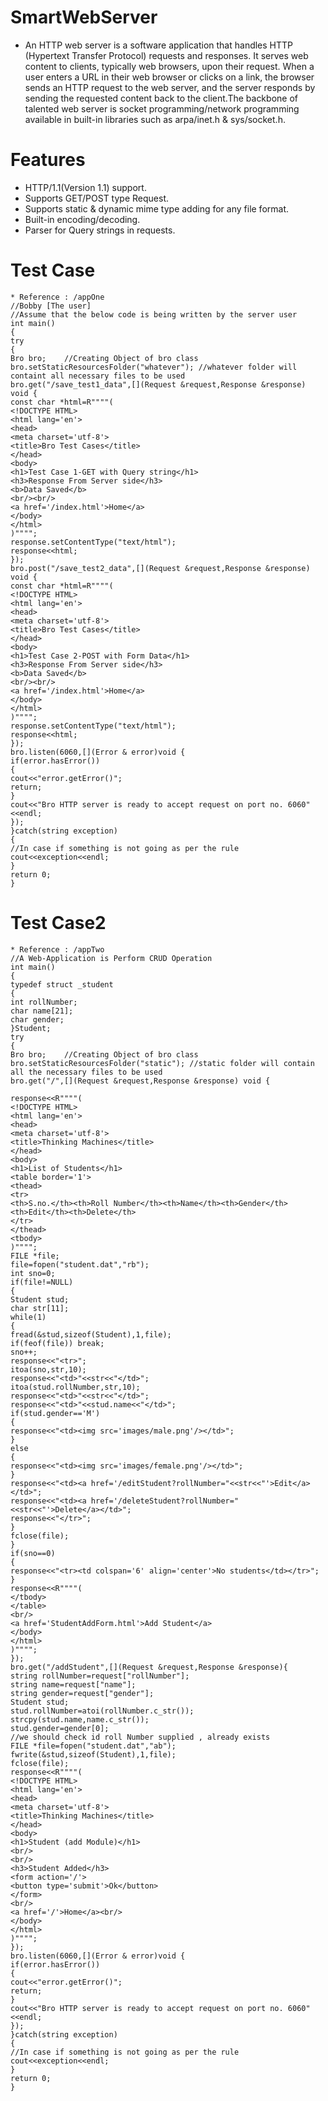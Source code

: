 # SmartWebServer
* An HTTP web server is a software application that handles HTTP (Hypertext Transfer Protocol) requests and responses. It serves web content to clients, typically web browsers, upon their request. When a user enters a URL in their web browser or clicks on a link, the browser sends an HTTP request to the web server, and the server responds by sending the requested content back to the client.The backbone of talented web server is socket programming/network programming available in built-in libraries such as arpa/inet.h & sys/socket.h.
# Features
* HTTP/1.1(Version 1.1) support.
* Supports GET/POST type Request.
* Supports static & dynamic mime type adding for any file format.
* Built-in encoding/decoding.
* Parser for Query strings in requests.
# Test Case
```
* Reference : /appOne 
//Bobby [The user]  
//Assume that the below code is being written by the server user
int main()
{
try
{
Bro bro;    //Creating Object of bro class
bro.setStaticResourcesFolder("whatever"); //whatever folder will containt all necessary files to be used
bro.get("/save_test1_data",[](Request &request,Response &response) void {
const char *html=R""""(
<!DOCTYPE HTML>
<html lang='en'>
<head>
<meta charset='utf-8'>
<title>Bro Test Cases</title>
</head>
<body>
<h1>Test Case 1-GET with Query string</h1>
<h3>Response From Server side</h3>
<b>Data Saved</b>
<br/><br/>
<a href='/index.html'>Home</a>
</body>
</html>
)"""";
response.setContentType("text/html");
response<<html;
});
bro.post("/save_test2_data",[](Request &request,Response &response) void {
const char *html=R""""(
<!DOCTYPE HTML>
<html lang='en'>
<head>
<meta charset='utf-8'>
<title>Bro Test Cases</title>
</head>
<body>
<h1>Test Case 2-POST with Form Data</h1>
<h3>Response From Server side</h3>
<b>Data Saved</b>
<br/><br/>
<a href='/index.html'>Home</a>
</body>
</html>
)"""";
response.setContentType("text/html");
response<<html;
});
bro.listen(6060,[](Error & error)void {
if(error.hasError())
{
cout<<"error.getError()";
return;
}
cout<<"Bro HTTP server is ready to accept request on port no. 6060"<<endl;
});
}catch(string exception)
{
//In case if something is not going as per the rule
cout<<exception<<endl;
}
return 0;
}
```
# Test Case2
```
* Reference : /appTwo
//A Web-Application is Perform CRUD Operation
int main()
{
typedef struct _student
{
int rollNumber;
char name[21];
char gender;
}Student;
try
{
Bro bro;    //Creating Object of bro class
bro.setStaticResourcesFolder("static"); //static folder will contain all the necessary files to be used
bro.get("/",[](Request &request,Response &response) void {

response<<R""""(
<!DOCTYPE HTML>
<html lang='en'>
<head>
<meta charset='utf-8'>
<title>Thinking Machines</title>
</head>
<body>
<h1>List of Students</h1>
<table border='1'>
<thead>
<tr>
<th>S.no.</th><th>Roll Number</th><th>Name</th><th>Gender</th>
<th>Edit</th><th>Delete</th>
</tr>
</thead>
<tbody>
)"""";
FILE *file;
file=fopen("student.dat","rb");
int sno=0;
if(file!=NULL)
{
Student stud;
char str[11];
while(1)
{
fread(&stud,sizeof(Student),1,file);
if(feof(file)) break;
sno++;
response<<"<tr>";
itoa(sno,str,10);
response<<"<td>"<<str<<"</td>";
itoa(stud.rollNumber,str,10);
response<<"<td>"<<str<<"</td>";
response<<"<td>"<<stud.name<<"</td>";
if(stud.gender=='M')
{
response<<"<td><img src='images/male.png'/></td>";
}
else
{
response<<"<td><img src='images/female.png'/></td>";
}
response<<"<td><a href='/editStudent?rollNumber="<<str<<"'>Edit</a></td>";
response<<"<td><a href='/deleteStudent?rollNumber="<<str<<"'>Delete</a></td>";
response<<"</tr>";
}
fclose(file);
}
if(sno==0)
{
response<<"<tr><td colspan='6' align='center'>No students</td></tr>";
}
response<<R""""(
</tbody>
</table>
<br/>
<a href='StudentAddForm.html'>Add Student</a>
</body>
</html>
)"""";
});
bro.get("/addStudent",[](Request &request,Response &response){
string rollNumber=request["rollNumber"];
string name=request["name"];
string gender=request["gender"];
Student stud;
stud.rollNumber=atoi(rollNumber.c_str());
strcpy(stud.name,name.c_str());
stud.gender=gender[0];
//we should check id roll Number supplied , already exists
FILE *file=fopen("student.dat","ab");
fwrite(&stud,sizeof(Student),1,file);
fclose(file);
response<<R""""(
<!DOCTYPE HTML>
<html lang='en'>
<head>
<meta charset='utf-8'>
<title>Thinking Machines</title>
</head>
<body>
<h1>Student (add Module)</h1>
<br/>
<br/>
<h3>Student Added</h3>
<form action='/'>
<button type='submit'>Ok</button>
</form>
<br/>
<a href='/'>Home</a><br/>
</body>
</html>
)"""";
});
bro.listen(6060,[](Error & error)void {
if(error.hasError())
{
cout<<"error.getError()";
return;
}
cout<<"Bro HTTP server is ready to accept request on port no. 6060"<<endl;
});
}catch(string exception)
{
//In case if something is not going as per the rule
cout<<exception<<endl;
}
return 0;
}
```
